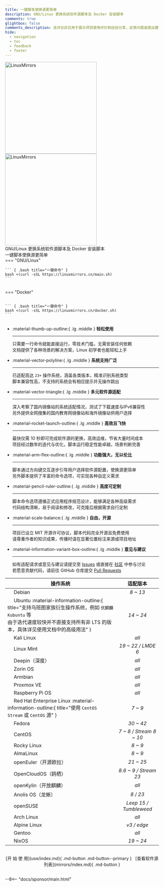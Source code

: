 ```yaml
---
title: 一键脚本使换源更简单
description: GNU/Linux 更换系统软件源脚本及 Docker 安装脚本
comments: true
glightbox: false
comments_description: 该评论区仅用于展示项目使用评价和经验分享，反馈问题或提出建议请前往<a href="/community">社区</a>
hide:
  - navigation
  - toc
  - feedback
  - footer
---
```


<div class="grid" markdown>
<figure style="margin: 0 auto" markdown>
  <div style="width: 350px; max-width: 100vw; height: 160px; position: absolute;">
    <span style="top: 50%; width: 50%; height: 80px; position: absolute; background-image: var(--hero-background-image); filter: blur(68px); transform: translate(-50%, -50%);">
    </span>
  </div>
  <img src="/assets/images/brand/light/2.png#only-light" alt="LinuxMirrors" style="width: 300px" />
  <img src="/assets/images/brand/dark/2.png#only-dark" alt="LinuxMirrors" style="width: 300px" />
  <figcaption>GNU/Linux 更换系统软件源脚本及 Docker 安装脚本</figcaption>
  <figcaption>一键脚本使换源更简单</figcaption>
</figure>
<figure class="home-cmd" style="margin: 0; display: flex; flex-direction: column; justify-content: center" markdown>
=== "GNU/Linux"

    ``` { .bash title="一键命令" }
    bash <(curl -sSL https://linuxmirrors.cn/main.sh)
    ```

=== "Docker"

    ``` { .bash title="一键命令" }
    bash <(curl -sSL https://linuxmirrors.cn/docker.sh)
    ```
</figure>
</div>

<div class="grid" markdown>

<div class="grid cards" style="height: fit-content" markdown>

-   :material-thumb-up-outline:{ .lg .middle } __轻松使用__

    ---

    只需要一行命令就能直接运行，零技术门槛，无需安装任何依赖  
    文档提供了各种场景的解决方案，Linux 初学者也能轻松上手

-   :material-vector-polyline:{ .lg .middle } __系统支持广泛__

    ---

    已适配高达 `23+` 操作系统，涵盖各类版本，精准识别系统类型  
    脚本兼容性高，不支持的系统会有相应提示并无操作跳出

-   :material-vector-triangle:{ .lg .middle } __多元软件源适配__

    ---

    深入考察了国内镜像站的系统适配情况，测试了下载速度与IPv6兼容性  
    另外提供全网搜集的国内教育网镜像站和海外镜像站供用户选择

-   :material-rocket-launch-outline:{ .lg .middle } __高效且飞快__

    ---

    最快仅需 10 秒即可完成软件源的更换，高效运维，节省大量时间成本  
    项目经过数年的迭代与优化，脚本运行稳定性能卓越，场景判断完善

-   :material-arm-flex-outline:{ .lg .middle } __功能强大，无以伦比__

    ---

    脚本通过方向键交互逐步引导用户选择软件源配置，使换源更简单  
    另外脚本提供了丰富的命令选项，可实现各种自定义需求

-   :material-pencil-ruler-outline:{ .lg .middle } __高度可定制__

    ---

    脚本命令选项遵循正式应用程序规范设计，能够满足各种高级需求  
    代码结构清晰，易于阅读和修改，可克隆后根据需求自行定制

-   :material-scale-balance:{ .lg .middle } __自由，开源__

    ---

    项目已设立 MIT 开源许可协议，脚本代码完全开源且免费使用  
    请尊重作者的知识成果，传播时请在显著位置标注来源或项目地址

-   :material-information-variant-box-outline:{ .lg .middle } __意见与建议__

    ---

    如有适配请求或意见与建议请提交至 [Issues](https://github.com/SuperManito/LinuxMirrors/issues) 或直接在 [社区](./community/index.md) 中参与讨论  
    若愿意贡献代码，请前往 GitHub 仓库提交 [Pull Requests](https://github.com/SuperManito/LinuxMirrors/pulls)

</div>

| 操作系统 | 适配版本 |
| --- | :---: |
| <a href="https://www.debian.org" target="_blank"><img src="/assets/images/icon/debian.svg" width="16" height="16" style="vertical-align: -0.35em"></a> Debian | _8 ~ 13_ |
| <a href="https://cn.ubuntu.com" target="_blank"><img src="/assets/images/icon/ubuntu.svg" width="16" height="16" style="vertical-align: -0.1em"></a> Ubuntu :material-information-outline:{ title="支持乌班图家族衍生操作系统，例如 <code>优麒麟</code> <code>Kubuntu</code> 等<br/>由于迭代速度较快并不直接支持所有非 LTS 的版本，具体详见使用文档中的高级用法" } | _14 ~ 24_ |
| <a href="https://www.kali.org" target="_blank"><img src="/assets/images/icon/kali-linux.svg" width="16" height="16"></a> Kali Linux | _all_ |
| <a href="https://linuxmint.com" target="_blank"><img src="/assets/images/icon/linux-mint.ico" width="16" height="16" style="vertical-align: -0.2em"></a> Linux Mint | _19 ~ 22 / LMDE 6_ |
| <a href="https://www.deepin.org" target="_blank"><img src="/assets/images/icon/deepin.png" width="16" height="16" style="vertical-align: -0.25em"></a> Deepin（深度） | _all_ |
| <a href="https://zorin.com/os" target="_blank"><img src="/assets/images/icon/zorin-os.png" width="16" height="16" style="vertical-align: -0.15em"></a> Zorin OS | _all_ |
| <a href="https://www.armbian.com" target="_blank"><img src="/assets/images/icon/armbian.png" width="16" height="16" style="vertical-align: -0.2em"></a> Armbian | _all_ |
| <a href="https://www.proxmox.com" target="_blank"><img src="/assets/images/icon/proxmox.svg" width="16" height="16" style="vertical-align: -0.2em"></a> Proxmox VE | _all_ |
| <a href="https://www.raspberrypi.com" target="_blank"><img src="/assets/images/icon/raspberry-pi.png" width="16" height="16" style="vertical-align: -0.2em"></a> Raspberry Pi OS | _all_ |
| <a href="https://access.redhat.com/products/red-hat-enterprise-linux" target="_blank"><img src="/assets/images/icon/redhat.svg" width="16" height="16" style="vertical-align: -0.1em"></a> Red Hat Enterprise Linux :material-information-outline:{ title="使用 <code>CentOS Stream</code> 或 <code>CentOS</code> 源" } | _7 ~ 9_ |
| <a href="https://fedoraproject.org/zh-Hans" target="_blank"><img src="/assets/images/icon/fedora.ico" width="16" height="16" style="vertical-align: -0.15em"></a> Fedora | _30 ~ 42_ |
| <a href="https://www.centos.org" target="_blank"><img src="/assets/images/icon/centos.svg" width="16" height="16" style="vertical-align: -0.1em"></a> CentOS | _7 ~ 8 / Stream 8 ~ 10_ |
| <a href="https://rockylinux.org" target="_blank"><img src="/assets/images/icon/rocky-linux.svg" width="16" height="16" style="vertical-align: -0.25em"></a> Rocky Linux | _8 ~ 9_ |
| <a href="https://almalinux.org/zh-hans" target="_blank"><img src="/assets/images/icon/almalinux.svg" width="16" height="16" style="vertical-align: -0.15em"></a> AlmaLinux | _8 ~ 9_ |
| <a href="https://www.openeuler.org/zh" target="_blank"><img src="/assets/images/icon/openeuler.ico" width="16" height="16" style="vertical-align: -0.2em"></a> openEuler（开源欧拉） | _21 ~ 25_ |
| <a href="https://www.opencloudos.org" target="_blank"><img src="/assets/images/icon/opencloudos.png" width="16" height="16" style="vertical-align: -0.25em"></a> OpenCloudOS（鸥栖） | _8.6 ~ 9 / Stream 23_ |
| <a href="https://www.openkylin.top" target="_blank"><img src="/assets/images/icon/openkylin.ico" width="16" height="16" style="vertical-align: -0.25em"></a> openKylin（开放麒麟） | _all_ |
| <a href="https://openanolis.cn" target="_blank"><img src="/assets/images/icon/anolis.png" width="16" height="16" style="vertical-align: -0.1em"></a> Anolis OS（龙蜥） | _8 / 23_ |
| <a href="https://www.opensuse.org" target="_blank"><img src="/assets/images/icon/opensuse.svg" width="16" height="16"></a> openSUSE | _Leep 15 / Tumbleweed_ |
| <a href="https://archlinux.org" target="_blank"><img src="/assets/images/icon/arch-linux.ico" width="16" height="16" style="vertical-align: -0.15em"></a> Arch Linux | _all_ |
| <a href="https://www.alpinelinux.org" target="_blank"><img src="/assets/images/icon/alpine.png" width="16" height="16" style="vertical-align: -0.15em"></a> Alpine Linux | _v3 / edge_ |
| <a href="https://www.gentoo.org" target="_blank"><img src="/assets/images/icon/gentoo.svg" width="16" height="16" style="vertical-align: -0.2em"></a> Gentoo | _all_ |
| <a href="https://nixos.org" target="_blank"><img src="/assets/images/icon/nixos.svg" width="16" height="16" style="vertical-align: -0.15em"></a> NixOS | _19 ~ 24_ |

</div>

<div style="text-align: center; padding: 1rem 0" markdown>
[开 始 使 用](use/index.md){ .md-button .md-button--primary } &nbsp; [查看软件源列表](mirrors/index.md){ .md-button }
</div>

--8<-- "docs/sponsor/main.html"
